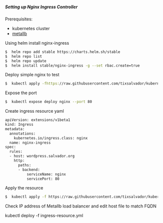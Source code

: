 ##### Setting up Nginx Ingress Controller

Prerequisites:
- kubernetes cluster
- [metallb]

Using helm install nginx-ingress
```sh
$  helm repo add stable https://charts.helm.sh/stable
$  helm repo list
$  helm repo update
$  helm install stable/nginx-ingress -g --set rbac.create=true
```
Deploy simple nginx to test
```sh
$  kubectl apply -fhttps://raw.githubusercontent.com/tixsalvador/kubernetes-ingress/main/nginx_plain.yaml
```
Expose the port
```sh
$  kubectl expose deploy nginx --port 80
```
Create ingress resource yaml
```sh
apiVersion: extensions/v1beta1
kind: Ingress
metadata:
  annotations: 
    kubernetes.io/ingress.class: nginx
  name: nginx-ingress
spec:
  rules:
  - host: wordpress.salvador.org
    http:
      paths:
      - backend: 
          serviceName: nginx
          servicePort: 80
```
Apply the resource 
```sh
$  kubectl apply -f https://raw.githubusercontent.com/tixsalvador/kubernetes-ingress/main/ingress-resource.yml
```
Check IP address of Metallb load balancer and edit host file to match FQDN


[metallb]: https://github.com/tixsalvador/kubernetes-metallb








kubectl deploy -f ingress-resource.yml
